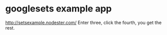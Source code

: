 googlesets example app
======================

http://setsexample.nodester.com/
Enter three, click the fourth, you get the rest.
